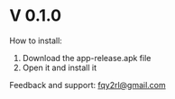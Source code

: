 # V 0.1.0

How to install:
1. Download the app-release.apk file
2. Open it and install it

Feedback and support: fqy2rl@gmail.com
